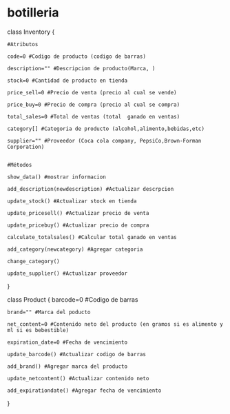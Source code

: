 # botilleria

class Inventory
{
    
    #Atributos

    code=0 #Codigo de producto (codigo de barras)
    
    description="" #Descripcion de producto(Marca, )
    
    stock=0 #Cantidad de producto en tienda
    
    price_sell=0 #Precio de venta (precio al cual se vende)
    
    price_buy=0 #Precio de compra (precio al cual se compra)
    
    total_sales=0 #Total de ventas (total  ganado en ventas)
    
    category[] #Categoria de producto (alcohol,alimento,bebidas,etc)
    
    supplier="" #Proveedor (Coca cola company, PepsiCo,Brown-Forman Corporation)


    #Métodos

    show_data() #mostrar informacion
    
    add_description(newdescription) #Actualizar descrpcion
    
    update_stock() #Actualizar stock en tienda
    
    update_pricesell() #Actualizar precio de venta
    
    update_pricebuy() #Actualizar precio de compra
    
    calculate_totalsales() #Calcular total ganado en ventas
    
    add_category(newcategory) #Agregar categoria
    
    change_category()
    
    update_supplier() #Actualizar proveedor

}


class Product
{
    barcode=0 #Codigo de barras
    
    brand="" #Marca del poducto
    
    net_content=0 #Contenido neto del producto (en gramos si es alimento y ml si es bebestible)
    
    expiration_date=0 #Fecha de vencimiento

    update_barcode() #Actualizar codigo de barras
    
    add_brand() #Agregar marca del producto
    
    update_netcontent() #Actualizar contenido neto 
    
    add_expirationdate() #Agregar fecha de vencimiento 
    

}
